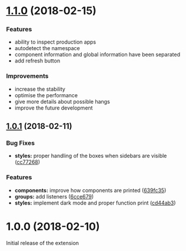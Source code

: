<a name="1.1.0"></a>
# [1.1.0](https://github.com/bfmatei/stencil-inspector/compare/v1.0.1...v1.1.0) (2018-02-15)


### Features

* ability to inspect production apps
* autodetect the namespace
* component information and global information have been separated
* add refresh button

### Improvements

* increase the stability
* optimise the performance
* give more details about possible hangs
* improve the future development  



<a name="1.0.1"></a>
## [1.0.1](https://github.com/bfmatei/stencil-inspector/compare/v1.0.0...v1.0.1) (2018-02-11)


### Bug Fixes

* **styles:** proper handling of the boxes when sidebars are visible ([cc77268](https://github.com/bfmatei/stencil-inspector/commit/cc77268))


### Features

* **components:** improve how components are printed ([639fc35](https://github.com/bfmatei/stencil-inspector/commit/639fc35))
* **groups:** add listeners ([6cce679](https://github.com/bfmatei/stencil-inspector/commit/6cce679))
* **styles:** implement dark mode and proper function print ([cd44ab3](https://github.com/bfmatei/stencil-inspector/commit/cd44ab3))



<a name="1.0.0"></a>
# 1.0.0 (2018-02-10)


Initial release of the extension


